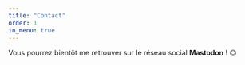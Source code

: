 ```yaml
---
title: "Contact"
order: 1
in_menu: true
---
```

Vous pourrez bientôt me retrouver sur le réseau social **Mastodon** ! 😊 